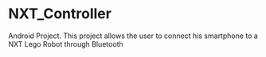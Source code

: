 # NXT_Controller
Android Project. This project allows the user to connect his smartphone to a NXT Lego Robot through Bluetooth
